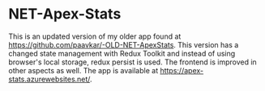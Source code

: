 # NET-Apex-Stats

This is an updated version of my older app found at https://github.com/paavkar/-OLD-NET-ApexStats. This version has a changed state management with Redux Toolkit and instead of using browser's local storage, redux persist is used. The frontend is improved in other aspects as well.
The app is available at https://apex-stats.azurewebsites.net/.
